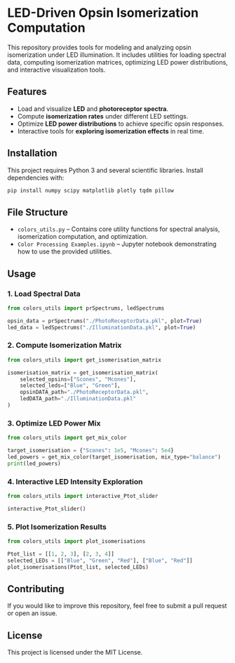 # LED-Driven Opsin Isomerization Computation

This repository provides tools for modeling and analyzing opsin isomerization under LED illumination. It includes utilities for loading spectral data, computing isomerization matrices, optimizing LED power distributions, and interactive visualization tools.

## Features
- Load and visualize **LED** and **photoreceptor spectra**.
- Compute **isomerization rates** under different LED settings.
- Optimize **LED power distributions** to achieve specific opsin responses.
- Interactive tools for **exploring isomerization effects** in real time.

## Installation
This project requires Python 3 and several scientific libraries. Install dependencies with:
```bash
pip install numpy scipy matplotlib plotly tqdm pillow
```

## File Structure
- `colors_utils.py` – Contains core utility functions for spectral analysis, isomerization computation, and optimization.
- `Color Processing Examples.ipynb` – Jupyter notebook demonstrating how to use the provided utilities.

## Usage
### 1. Load Spectral Data
```python
from colors_utils import prSpectrums, ledSpectrums

opsin_data = prSpectrums("./PhotoReceptorData.pkl", plot=True)
led_data = ledSpectrums("./IlluminationData.pkl", plot=True)
```

### 2. Compute Isomerization Matrix
```python
from colors_utils import get_isomerisation_matrix

isomerisation_matrix = get_isomerisation_matrix(
    selected_opsins=["Scones", "Mcones"],
    selected_leds=["Blue", "Green"],
    opsinDATA_path="./PhotoReceptorData.pkl",
    ledDATA_path="./IlluminationData.pkl"
)
```

### 3. Optimize LED Power Mix
```python
from colors_utils import get_mix_color

target_isomerisation = {"Scones": 1e5, "Mcones": 5e4}
led_powers = get_mix_color(target_isomerisation, mix_type="balance")
print(led_powers)
```

### 4. Interactive LED Intensity Exploration
```python
from colors_utils import interactive_Ptot_slider

interactive_Ptot_slider()
```

### 5. Plot Isomerization Results
```python
from colors_utils import plot_isomerisations

Ptot_list = [[1, 2, 3], [2, 3, 4]]
selected_LEDs = [["Blue", "Green", "Red"], ["Blue", "Red"]]
plot_isomerisations(Ptot_list, selected_LEDs)
```

## Contributing
If you would like to improve this repository, feel free to submit a pull request or open an issue.

## License
This project is licensed under the MIT License.


